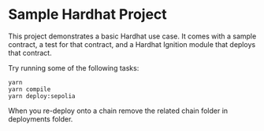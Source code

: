 # Sample Hardhat Project

This project demonstrates a basic Hardhat use case. It comes with a sample contract, a test for that contract, and a Hardhat Ignition module that deploys that contract.

Try running some of the following tasks:

```shell
yarn
yarn compile
yarn deploy:sepolia
```
When you re-deploy onto a chain remove the related chain folder in deployments folder.
